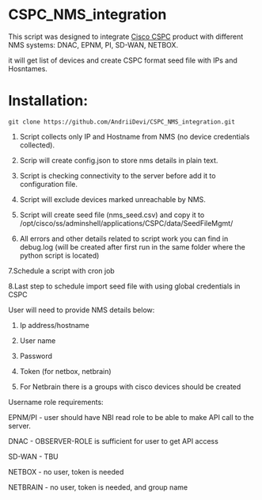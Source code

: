 # CSPC_NMS_integration

This script was designed to integrate [Cisco CSPC](https://software.cisco.com/download/home/286312935/type) product with different NMS systems: DNAC, EPNM, PI, SD-WAN, NETBOX.

it will get list of devices and create CSPC format seed file with IPs and Hosntames.

# Installation:
```
git clone https://github.com/AndriiDevi/CSPC_NMS_integration.git
```
1. Script collects only IP and Hostname from NMS (no device credentials collected).

2. Scrip will create config.json to store nms details in plain text.

3. Script is checking connectivity to the server before add it to configuration file.

4. Script will exclude devices marked unreachable by NMS.

5. Script will create seed file (nms_seed.csv) and copy it to /opt/cisco/ss/adminshell/applications/CSPC/data/SeedFileMgmt/

6. All errors and other details related to script work you can find in debug.log (will be created after first run in the same folder where the python script is located) 

7.Schedule a script with cron job

8.Last step to schedule import seed file with using global credentials in CSPC

 

User will need to provide NMS details below:

1. Ip address/hostname

2. User name

3. Password

4. Token (for netbox, netbrain)

5. For Netbrain there is a groups with cisco devices should be created

 

Username role requirements:
 

EPNM/PI - user should have NBI read role to be able to make API call to the server.

DNAC - OBSERVER-ROLE is sufficient for user to get API access

SD-WAN - TBU

NETBOX - no user, token is needed

NETBRAIN - no user, token is needed, and group name

